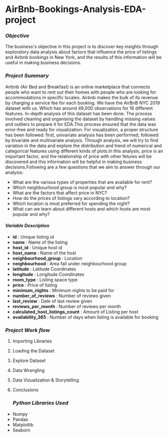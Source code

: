 # AirBnb-Bookings-Analysis-EDA-project


### *Objective*
The business's objective in this project is to discover key insights through exploratory data analysis about factors that influence the price of listings and Airbnb bookings in New York, and the results of this information will be useful in making business decisions.


### *Project Summary*

Airbnb (Air Bed and Breakfast) is an online marketplace that connects people who want to rent out their homes with people who are looking for accommodations in specific locales. Airbnb makes the bulk of its revenue by charging a service fee for each booking. We have the AirBnB NYC 2019 dataset with us. Which has around 49,000 observations for 16 different features. In-depth analysis of this dataset has been done. The process involved cleaning and organising the dataset by handling missing values and outliers to prepare it for EDA.This process ensured that the data was error-free and ready for visualization. For visualization, a proper structure has been followed: first, univariate analysis has been performed, followed by bivariate and multivariate analysis. Through analysis, we will try to find variation in the data and explore the distribution and trend of numerical and categorical features using different kinds of plots.In this analysis, price is an important factor, and the relationship of price with other fetures will be discovered and this information will be helpful in making  business decisions.Following are a few questions that we aim to answer through our analysis:

* What are the various types of properties that are available for rent?
* Which neighbourhood group is most popular and why?
* What are the factors that affect price in NYC? 
* How do the prices of listings vary according to location?
* Which location is most preferred for spending the night?
* What can we learn about different hosts and which hosts are most popular and why?

#### *Variable Description*

* **id** : Unique listing id
* **name** : Name of the listing
* **host_id** : Unique host id
* **host_name** : Name of the host
* **neighbourhood_group** : Location
* **neighbourhood** : Area fall under neighbourhood group
* **latitude** : Latitude Coordinates
* **longitude** : Longitude Coordinates
* **room_type** : Listing space type
* **price** : Price of listing
* **minimum_nights** : Minimum nights to be paid for
* **number_of_reviews** : Number of reviews given
* **last_review** : Date of last review given
* **reviews_per_month** : Number of reviews per month
* **calculated_host_listings_count** : Amount of Listing per host
* **availability_365** : Number of days when listing is available for booking


### *Project Work flow*

1. Importing Libraries

2. Loading the Dataset

3. Explore Dataset

4. Data Wrangling

5. Data Vizualization & Storytelling 

6. Conclusions

   ### *Python Libraries Used*

* Numpy
* Pandas
* Matplotlib
* Seaborn

